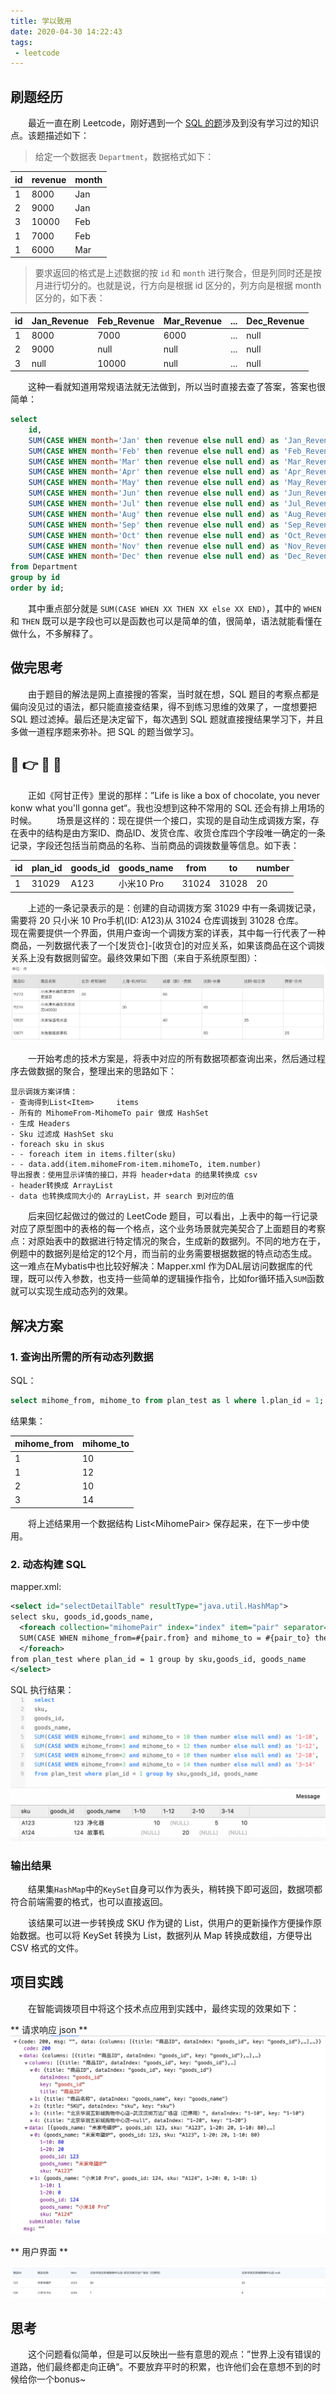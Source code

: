 ```yaml
---
title: 学以致用
date: 2020-04-30 14:22:43
tags:
 - leetcode
---
```


## 刷题经历

&emsp;&emsp;最近一直在刷 Leetcode，刚好遇到一个 [SQL 的题](https://leetcode.com/problems/reformat-department-table/)涉及到没有学习过的知识点。该题描述如下：

> 给定一个数据表 `Department`，数据格式如下：

| id | revenue | month |
|--|----|----|
|1|8000|Jan|
|2|9000|Jan|
|3|10000|Feb|
|1|7000|Feb|
|1|6000|Mar|

> 要求返回的格式是上述数据的按 `id` 和 `month` 进行聚合，但是列同时还是按月进行切分的。也就是说，行方向是根据 id 区分的，列方向是根据 month 区分的，如下表：
<!-- more -->
|id|Jan_Revenue|Feb_Revenue|Mar_Revenue|...|Dec_Revenue|
|-|--|--|--|-|--|
|1|8000|7000|6000|...|null|
|2|9000|null|null|...|null|
|3|null|10000|null|...|null|

&emsp;&emsp;这种一看就知道用常规语法就无法做到，所以当时直接去查了答案，答案也很简单：

``` sql
select 
    id,
    SUM(CASE WHEN month='Jan' then revenue else null end) as 'Jan_Revenue',
    SUM(CASE WHEN month='Feb' then revenue else null end) as 'Feb_Revenue',
    SUM(CASE WHEN month='Mar' then revenue else null end) as 'Mar_Revenue',
    SUM(CASE WHEN month='Apr' then revenue else null end) as 'Apr_Revenue',
    SUM(CASE WHEN month='May' then revenue else null end) as 'May_Revenue',
    SUM(CASE WHEN month='Jun' then revenue else null end) as 'Jun_Revenue',
    SUM(CASE WHEN month='Jul' then revenue else null end) as 'Jul_Revenue',
    SUM(CASE WHEN month='Aug' then revenue else null end) as 'Aug_Revenue',
    SUM(CASE WHEN month='Sep' then revenue else null end) as 'Sep_Revenue',
    SUM(CASE WHEN month='Oct' then revenue else null end) as 'Oct_Revenue',
    SUM(CASE WHEN month='Nov' then revenue else null end) as 'Nov_Revenue',
    SUM(CASE WHEN month='Dec' then revenue else null end) as 'Dec_Revenue'
from Department
group by id
order by id;
```
&emsp;&emsp;其中重点部分就是 `SUM(CASE WHEN XX THEN XX else XX END)`，其中的 `WHEN` 和 `THEN` 既可以是字段也可以是函数也可以是简单的值，很简单，语法就能看懂在做什么，不多解释了。

## 做完思考

&emsp;&emsp;由于题目的解法是网上直接搜的答案，当时就在想，SQL 题目的考察点都是偏向没见过的语法，都只能直接查结果，得不到练习思维的效果了，一度想要把 SQL 题过滤掉。最后还是决定留下，每次遇到 SQL 题就直接搜结果学习下，并且多做一道程序题来弥补。把 SQL 的题当做学习。

## 🤟 👉 🎁 🍫

&emsp;&emsp;正如《阿甘正传》里说的那样：”Life is like a box of chocolate, you never konw what you'll gonna get“。我也没想到这种不常用的 SQL 还会有排上用场的时候。
&emsp;&emsp;场景是这样的：现在提供一个接口，实现的是自动生成调拨方案，存在表中的结构是由方案ID、商品ID、发货仓库、收货仓库四个字段唯一确定的一条记录，字段还包括当前商品的名称、当前商品的调拨数量等信息。如下表：

|id|plan_id|goods_id|goods_name|from|to|number|
|--|--|--|---|--|--|--|
|1|31029|A123|小米10 Pro|31024|31028|20|

&emsp;&emsp;上述的一条记录表示的是：创建的自动调拨方案 31029 中有一条调拨记录，需要将 20 只小米 10 Pro手机(ID: A123)从 31024 仓库调拨到 31028 仓库。
&emsp;&emsp;现在需要提供一个界面，供用户查询一个调拨方案的详表，其中每一行代表了一种商品，一列数据代表了一个[发货仓]-[收货仓]的对应关系，如果该商品在这个调拨关系上没有数据则留空。最终效果如下图（来自于系统原型图）：
![智能调拨效果](/images/智能调拨效果图.png)

&emsp;&emsp;一开始考虑的技术方案是，将表中对应的所有数据项都查询出来，然后通过程序去做数据的聚合，整理出来的思路如下：

    显示调拨方案详情：
    - 查询得到List<Item>     items
    - 所有的 MihomeFrom-MihomeTo pair 做成 HashSet
    - 生成 Headers
    - Sku 过滤成 HashSet sku
    - foreach sku in skus
    - - foreach item in items.filter(sku)
    - - data.add(item.mihomeFrom-item.mihomeTo, item.number)
    导出报表：使用显示详情的接口，并将 header+data 的结果转换成 csv
    - header转换成 ArrayList
    - data 也转换成同大小的 ArrayList，并 search 到对应的值

&emsp;&emsp;后来回忆起做过的做过的 LeetCode 题目，可以看出，上表中的每一行记录对应了原型图中的表格的每一个格点，这个业务场景就完美契合了上面题目的考察点：对原始表中的数据进行特定情况的聚合，生成新的数据列。不同的地方在于，例题中的数据列是给定的12个月，而当前的业务需要根据数据的特点动态生成。这一难点在Mybatis中也比较好解决：Mapper.xml 作为DAL层访问数据库的代理，既可以传入参数，也支持一些简单的逻辑操作指令，比如for循环插入`SUM`函数就可以实现生成动态列的效果。

## 解决方案

### 1. 查询出所需的所有动态列数据

SQL：

``` sql
select mihome_from, mihome_to from plan_test as l where l.plan_id = 1;
```

结果集：

|mihome_from|mihome_to|
|-|-|
|1|10|
|1|12|
|2|10|
|3|14|

&emsp;&emsp;将上述结果用一个数据结构 List<MihomePair\> 保存起来，在下一步中使用。

### 2. 动态构建 SQL

mapper.xml:

``` xml
<select id="selectDetailTable" resultType="java.util.HashMap">
select sku, goods_id,goods_name, 
  <foreach collection="mihomePair" index="index" item="pair" separator=",">
  SUM(CASE WHEN mihome_from=#{pair.from} and mihome_to = #{pair_to} then number else null end) as '#{pair.from}-#{pair_to}'
  </foreach>
from plan_test where plan_id = 1 group by sku,goods_id, goods_name
</select>
```

SQL 执行结果：
![智能调拨动态SQL](/images/智能调拨动态SQL.png)

### 输出结果

&emsp;&emsp;结果集`HashMap`中的`KeySet`自身可以作为表头，稍转换下即可返回，数据项都符合前端需要的格式，也可以直接返回。

&emsp;&emsp;该结果可以进一步转换成 SKU 作为键的 List，供用户的更新操作方便操作原始数据。也可以将 KeySet 转换为 List，数据列从 Map 转换成数组，方便导出 CSV 格式的文件。

## 项目实践

&emsp;&emsp;在智能调拨项目中将这个技术点应用到实践中，最终实现的效果如下：

** 请求响应 json **
![响应](/images/json.png)

** 用户界面 **

![界面](/images/界面.png)

## 思考

&emsp;&emsp;这个问题看似简单，但是可以反映出一些有意思的观点：”世界上没有错误的道路，他们最终都走向正确“。不要放弃平时的积累，也许他们会在意想不到的时候给你一个bonus~
